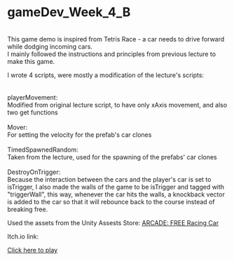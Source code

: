 ﻿# gameDev_Week_4_B
<br/>This game demo is inspired from Tetris Race - a car needs to drive forward while dodging incoming cars.<br/>
I mainly followed the instructions and principles from previous lecture to make this game.<br/>

I wrote 4 scripts, were mostly a modification of the lecture's scripts:  <br/>
 <br/> <br/>playerMovement: <br/>
Modified from original lecture script, to have only xAxis movement, and also two get functions
 <br/> <br/>Mover: <br/>
For setting the velocity for the prefab's car clones
 <br/> <br/>TimedSpawnedRandom: <br/>
Taken from the lecture, used for the spawning of the prefabs' car clones
 <br/> <br/>DestroyOnTrigger: <br/>
Because the interaction between the cars and the player's car is set to isTrigger, I also made the walls of the game to be isTrigger and tagged with "triggerWall",
this way, whenever the car hits the walls, a knockback vector is added to the car so that it will rebounce back to the course instead of breaking free.



Used the assets from the Unity Assests Store:
[ARCADE: FREE Racing Car](https://assetstore.unity.com/packages/3d/vehicles/land/arcade-free-racing-car-161085)

Itch.io link:

[Click here to play](https://maor55.itch.io/week-4-question-b)
